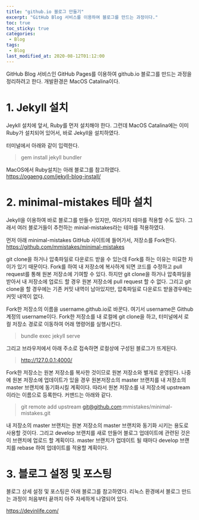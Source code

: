 ```yaml
---
title: "github.io 블로그 만들기"
excerpt: "GitHub Blog 서비스를 이용하여 블로그를 만드는 과정이다."
toc: true
toc_sticky: true
categories:
 - Blog
tags:
 - Blog
last_modified_at: 2020-08-12T01:12:00
---
```


GitHub Blog 서비스인 GitHub Pages를 이용하여 github.io 블로그를 만드는 과정을 정리하려고 한다.
개발환경은 MacOS Catalina이다.

# 1. Jekyll 설치
Jeykll 설치에 앞서, Ruby를 먼저 설치해야 한다.
그런데 MacOS Catalina에는 이미 Ruby가 설치되어 있어서, 바로 Jekyll을 설치하였다.  

터미널에서 아래와 같이 입력한다.
> gem install jekyll bundler

MacOS에서 Ruby설치는 아래 블로그를 참고하였다.  
<https://ogaeng.com/jekyll-blog-install/>

# 2. minimal-mistakes 테마 설치
Jekyll을 이용하여 바로 블로그를 만들수 있지만, 여러가지 테마를 적용할 수도 있다. 그래서 여러 블로거들이 추천하는 minial-mistakes라는 테마를 적용하였다.

먼저 아래 minimal-mistakes GitHub 사이트에 들어가서, 저장소를 Fork한다.  
<https://github.com/mmistakes/minimal-mistakes>

git clone을 하거나 압축파일로 다운로드 받을 수 있는데 Fork를 하는 이유는 미묘한 차이가 있기 때문이다.
Fork를 하여 내 저장소에 복사하게 되면 코드를 수정하고 pull request를 통해 원본 저장소에 기여할 수 있다.
하지만 git clone을 하거나 압축파일을 받아서 내 저장소에 업로드 할 경우 원본 저장소에 pull request 할 수 없다.
그리고 git clone을 할 경우에는 기존 커밋 내역이 남아있지만, 압축파일로 다운로드 받을경우에는 커밋 내역이 없다.  

Fork한 저장소의 이름을 username.github.io로 바꾼다. 여기서 username은 Github계정의 username이다.
Fork한 저장소를 내 로컬에 git clone을 하고, 터미널에서 로컬 저장소 경로로 이동하여 어래 명령어를 실행시킨다.

> bundle exec jekyll serve

그리고 브라우저에서 아래 주소로 접속하면 로컬상에 구성된 블로그가 뜨게된다.
> <http://127.0.0.1:4000/>

Fork한 저장소는 원본 저장소를 복사한 것이므로 원본 저장소와 별개로 운영된다.
나중에 원본 저장소에 업데이트가 있을 경우 원본저장소의 master 브랜치를 내 저장소의 master 브랜치에 동기화시킬 계획이다.
따라서 원본 저장소를 내 저장소에 upstream 이라는 이름으로 등록한다.
커맨드는 아래와 같다.

> git remote add upstream git@github.com:mmistakes/minimal-mistakes.git

내 저장소의 master 브랜치는 원본 저장소의 master 브랜치와 동기화 시키는 용도로 사용할 것이다.
그리고 develop 브랜치를 새로 만들어 블로그 업데이트에 관련된 것은 이 브랜치에 업로드 할 계획이다.
master 브랜치가 업데이트 될 때마다 develop 브랜치를 rebase 하여 업데이트를 적용할 계획이다.

# 3. 블로그 설정 및 포스팅
블로그 상세 설정 및 포스팅은 아래 블로그를 참고하였다.
리눅스 환경에서 블로그 만드는 과정이 처음부터 끝까지 아주 자세하게 나열되어 있다.

<https://devinlife.com/>
